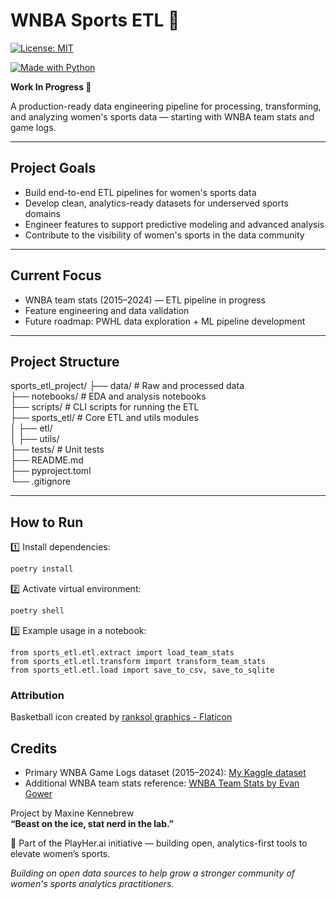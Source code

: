 # WNBA Sports ETL 🏀

[![License: MIT](https://img.shields.io/badge/License-MIT-yellow.svg)](LICENSE)

[![Made with Python](https://img.shields.io/badge/Made%20with-Python-3776AB.svg?logo=python&logoColor=white)](https://www.python.org/)


**Work In Progress 🚧**

A production-ready data engineering pipeline for processing, transforming, and analyzing women's sports data — starting with WNBA team stats and game logs.

---

## Project Goals

- Build end-to-end ETL pipelines for women's sports data
- Develop clean, analytics-ready datasets for underserved sports domains
- Engineer features to support predictive modeling and advanced analysis
- Contribute to the visibility of women's sports in the data community

---

## Current Focus

- WNBA team stats (2015–2024) — ETL pipeline in progress
- Feature engineering and data validation
- Future roadmap: PWHL data exploration + ML pipeline development

---

## Project Structure

sports_etl_project/
├── data/                 # Raw and processed data  
├── notebooks/            # EDA and analysis notebooks  
├── scripts/              # CLI scripts for running the ETL  
├── sports_etl/           # Core ETL and utils modules  
│   ├── etl/  
│   ├── utils/  
├── tests/                # Unit tests  
├── README.md  
├── pyproject.toml  
└── .gitignore  

---

## How to Run

1️⃣ Install dependencies:

```bash
poetry install
```

2️⃣ Activate virtual environment:

```bash
poetry shell
```

3️⃣ Example usage in a notebook:

```
from sports_etl.etl.extract import load_team_stats
from sports_etl.etl.transform import transform_team_stats
from sports_etl.etl.load import save_to_csv, save_to_sqlite
```

### Attribution

Basketball icon created by [ranksol graphics - Flaticon](https://www.flaticon.com/free-icons/basketball)

## Credits

- Primary WNBA Game Logs dataset (2015–2024): [My Kaggle dataset](https://www.kaggle.com/datasets/natoshakennebrew/wnba-gamelogs-2015-2024)
- Additional WNBA team stats reference: [WNBA Team Stats by Evan Gower](https://www.kaggle.com/datasets/evangower/wnba-team-stats)

Project by Maxine Kennebrew  
**“Beast on the ice, stat nerd in the lab.”**

🚀 Part of the PlayHer.ai initiative — building open, analytics-first tools to elevate women’s sports.

*Building on open data sources to help grow a stronger community of women's sports analytics practitioners.*